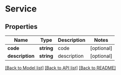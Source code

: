 # Service

## Properties
Name | Type | Description | Notes
------------ | ------------- | ------------- | -------------
**code** | **string** | code | [optional] 
**description** | **string** | description | [optional] 

[[Back to Model list]](../../README.md#documentation-for-models) [[Back to API list]](../../README.md#documentation-for-api-endpoints) [[Back to README]](../../README.md)

